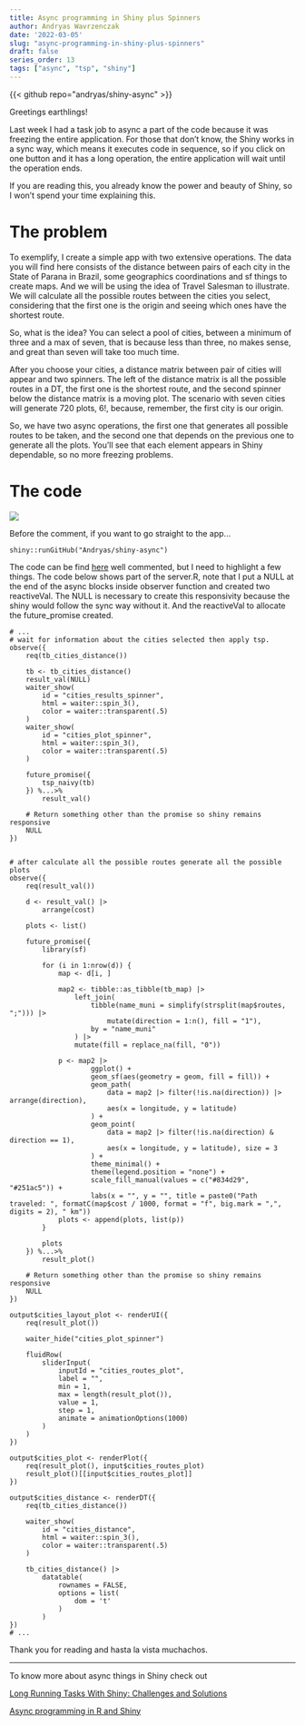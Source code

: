 ```yaml
---
title: Async programming in Shiny plus Spinners
author: Andryas Wavrzenczak
date: '2022-03-05'
slug: "async-programming-in-shiny-plus-spinners"
draft: false
series_order: 13
tags: ["async", "tsp", "shiny"]
---
```


{{< github repo="andryas/shiny-async" >}}

Greetings earthlings!

Last week I had a task job to async a part of the code because it was freezing the entire application. For those that don’t know, the Shiny works in a sync way, which means it executes code in sequence, so if you click on one button and it has a long operation, the entire application will wait until the operation ends.

If you are reading this, you already know the power and beauty of Shiny, so I won’t spend your time explaining this.

<!--more-->

# The problem

To exemplify, I create a simple app with two extensive operations. The data you will find here consists of the distance
between pairs of each city in the State of Parana in Brazil, some geographics coordinations and sf things to create
maps. And we will be using the idea of Travel Salesman to illustrate. We will calculate all the possible routes between
the cities you select, considering that the first one is the origin and seeing which ones have the shortest route.  

So, what is the idea? You can select a pool of cities, between a minimum of three and a max of seven, that is because
less than three, no makes sense, and great than seven will take too much time. 

After you choose your cities, a distance matrix between pair of cities will appear and two spinners. The left of the
distance matrix is all the possible routes in a DT, the first one is the shortest route, and the second spinner below
the distance matrix is a moving plot. The scenario with seven cities will generate 720 plots, 6!, because, remember, the
first city is our origin.  

So, we have two async operations, the first one that generates all possible routes to be taken, and the second one that
depends on the previous one to generate all the plots. You’ll see that each element appears in Shiny dependable, so no
more freezing problems. 

# The code

![](https://raw.githubusercontent.com/Andryas/shiny-async/master/example.gif)

Before the comment, if you want to go straight to the app...

```
shiny::runGitHub("Andryas/shiny-async")
```

The code can be find [here](https://github.com/andryas/shiny-async) well commented, but I need to highlight a few
things. The code below shows part of the server.R, note that I put a NULL at the end of the async blocks inside observer
function and created two reactiveVal. The NULL is necessary to create this responsivity because the shiny would follow
the sync way without it. And the reactiveVal to allocate the future_promise created.

```
# ...
# wait for information about the cities selected then apply tsp.
observe({
    req(tb_cities_distance())

    tb <- tb_cities_distance()
    result_val(NULL)
    waiter_show(
        id = "cities_results_spinner",
        html = waiter::spin_3(),
        color = waiter::transparent(.5)
    )
    waiter_show(
        id = "cities_plot_spinner",
        html = waiter::spin_3(),
        color = waiter::transparent(.5)
    )

    future_promise({
        tsp_naivy(tb)
    }) %...>%
        result_val()

    # Return something other than the promise so shiny remains responsive
    NULL
})


# after calculate all the possible routes generate all the possible plots
observe({
    req(result_val())

    d <- result_val() |>
        arrange(cost)
    
    plots <- list()
    
    future_promise({
        library(sf)

        for (i in 1:nrow(d)) {
            map <- d[i, ]

            map2 <- tibble::as_tibble(tb_map) |> 
                left_join(
                    tibble(name_muni = simplify(strsplit(map$routes, ";"))) |>
                        mutate(direction = 1:n(), fill = "1"),
                    by = "name_muni"
                ) |>
                mutate(fill = replace_na(fill, "0"))

            p <- map2 |>
                    ggplot() +
                    geom_sf(aes(geometry = geom, fill = fill)) +
                    geom_path(
                        data = map2 |> filter(!is.na(direction)) |> arrange(direction),
                        aes(x = longitude, y = latitude)
                    ) +
                    geom_point(
                        data = map2 |> filter(!is.na(direction) & direction == 1),
                        aes(x = longitude, y = latitude), size = 3
                    ) +
                    theme_minimal() +
                    theme(legend.position = "none") +
                    scale_fill_manual(values = c("#834d29", "#251ac5")) +
                    labs(x = "", y = "", title = paste0("Path traveled: ", formatC(map$cost / 1000, format = "f", big.mark = ",", digits = 2), " km"))
            plots <- append(plots, list(p))
        }

        plots
    }) %...>%
        result_plot()

    # Return something other than the promise so shiny remains responsive
    NULL
})

output$cities_layout_plot <- renderUI({
    req(result_plot())

    waiter_hide("cities_plot_spinner")

    fluidRow(
        sliderInput(
            inputId = "cities_routes_plot", 
            label = "",
            min = 1, 
            max = length(result_plot()), 
            value = 1, 
            step = 1,
            animate = animationOptions(1000)
        )
    )
})

output$cities_plot <- renderPlot({
    req(result_plot(), input$cities_routes_plot)
    result_plot()[[input$cities_routes_plot]]
})

output$cities_distance <- renderDT({
    req(tb_cities_distance())

    waiter_show(
        id = "cities_distance",
        html = waiter::spin_3(),
        color = waiter::transparent(.5)
    )

    tb_cities_distance() |>
        datatable(
            rownames = FALSE,
            options = list(
                dom = 't'
            )
        )
})
# ...
```

Thank you for reading and hasta la vista muchachos.  

***

To know more about async things in Shiny check out

[Long Running Tasks With Shiny: Challenges and Solutions](https://www.r-bloggers.com/2018/07/long-running-tasks-with-shiny-challenges-and-solutions/)

[Async programming in R and Shiny](https://medium.com/@joe.cheng/async-programming-in-r-and-shiny-ebe8c5010790)